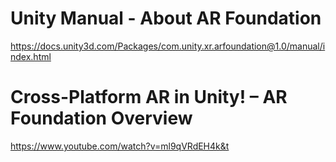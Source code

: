 # Unity Manual - About AR Foundation
https://docs.unity3d.com/Packages/com.unity.xr.arfoundation@1.0/manual/index.html

# Cross-Platform AR in Unity! – AR Foundation Overview
https://www.youtube.com/watch?v=ml9qVRdEH4k&t

